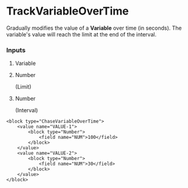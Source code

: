 # TrackVariableOverTime

Gradually modifies the value of a **Variable** over time (in seconds). The variable's value will reach the limit at the end of the interval.

### Inputs

1. Variable
2. Number

    (Limit)

3. Number

    (Interval)

```blockly
<block type="ChaseVariableOverTime">
    <value name="VALUE-1">
        <block type="Number">
            <field name="NUM">100</field>
        </block>
    </value>
    <value name="VALUE-2">
        <block type="Number">
            <field name="NUM">30</field>
        </block>
    </value>
</block>
```
